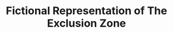 ---
title:  "Fictional Representation of The Exclusion Zone"
category: ['science']
classes: ['embed','iframe','arcgis']
excerpt: "Comparison of *Roadside Picnic*'s Zone to the real exclusion zone created in the aftermath of the Chernobyl nuclear disaster."
description: "This StoryMap offers a comparison of the science-fiction novel Roadside Picnic’s Zone to the real Chernobyl Exclusion Zone created in the aftermath of the nuclear disaster. It explores the two zones’ origins and individual characteristics. The map also considers the so-called Stalkers who roam and loot both zones."
header:
    # overlay_image: assets/images/hapgood.jpg
    teaser: assets/images/hapgood.jpg
contributors:
    - name: Emily Hapgood
      bio: "'22 is a Neuroscience major and a Computer Science minor from Massachusetts. She plays on Swarthmore's field hockey team."
embed:
    type: arcgis
    id: 1vmb90
    url: https://arcg.is/1vmb90
course: 'RUSS043 Chernobyl: Nuclear Naratives and the Environment, Swarthmore College, Spring 2020'
---